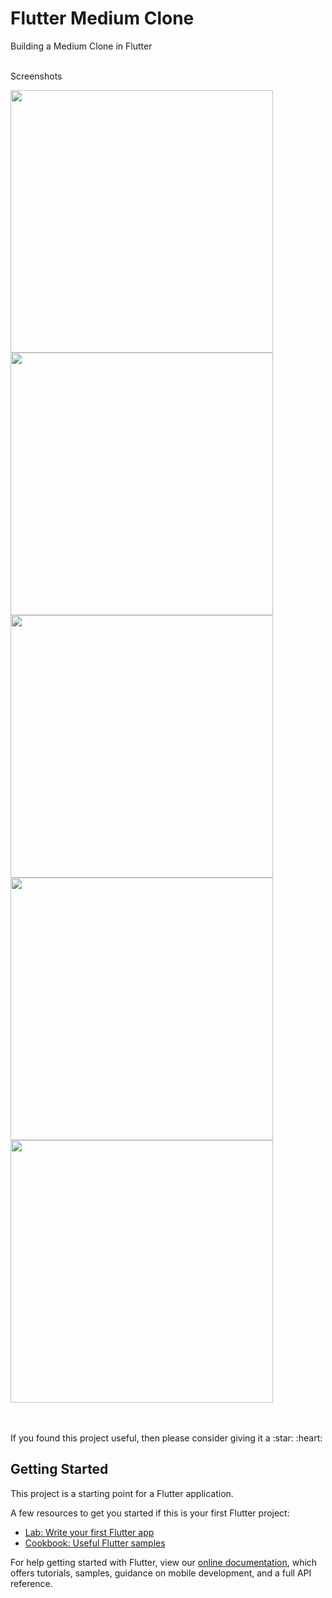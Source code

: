 # Flutter Medium Clone

Building a Medium Clone in Flutter

<br>
Screenshots<br>

<p float="left">
  <img src="screenshots/ss1.png" width="420" />
    <img src="screenshots/ss2.png" width="420" />
    <img src="screenshots/ss3.png" width="420" />
   <img src="screenshots/ss4.png" width="420" />
   <img src="screenshots/ss5.png" width="420" />
</p>

<br>
<br>
If you found this project useful, then please consider giving it a :star:  :heart:

## Getting Started

This project is a starting point for a Flutter application.

A few resources to get you started if this is your first Flutter project:

- [Lab: Write your first Flutter app](https://flutter.io/docs/get-started/codelab)
- [Cookbook: Useful Flutter samples](https://flutter.io/docs/cookbook)

For help getting started with Flutter, view our 
[online documentation](https://flutter.io/docs), which offers tutorials, 
samples, guidance on mobile development, and a full API reference.
